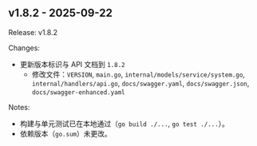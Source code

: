 ## v1.8.2 - 2025-09-22

Release: v1.8.2

Changes:

- 更新版本标识与 API 文档到 `1.8.2`
  - 修改文件：`VERSION`, `main.go`, `internal/models/service/system.go`, `internal/handlers/api.go`, `docs/swagger.yaml`, `docs/swagger.json`, `docs/swagger-enhanced.yaml`

Notes:

- 构建与单元测试已在本地通过（`go build ./...`, `go test ./...`）。
- 依赖版本（`go.sum`）未更改。
